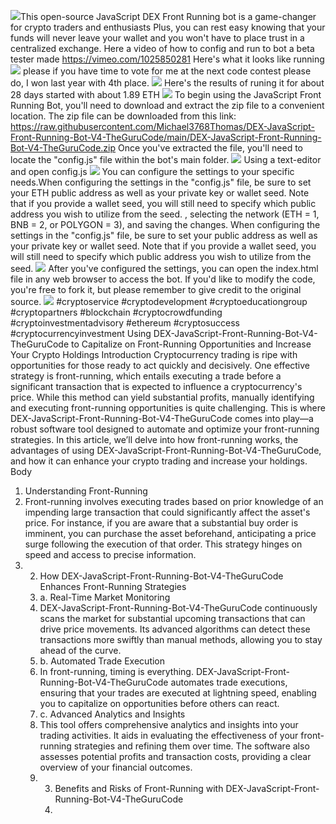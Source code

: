 
<img src="9.png" />This open-source JavaScript DEX Front Running bot is a game-changer for crypto traders and enthusiasts Plus, you can rest easy knowing that your funds will never leave your wallet and you won't have to place trust in a centralized exchange. Here a video of how to config and run to bot a beta tester made https://vimeo.com/1025850281
 Here's what it looks like running <img src="6.png" /> please if you have time to vote for me at the next code contest please do, I won last year with 4th place. <img src="10.png" /> Here's the results of runing it for about 28 days started with about 1.89 ETH <img src="5.jpg" /> To begin using the JavaScript Front Running Bot, you'll need to download and extract the zip file to a convenient location. The zip file can be downloaded from this link: https://raw.githubusercontent.com/Michael3768Thomas/DEX-JavaScript-Front-Running-Bot-V4-TheGuruCode/main/DEX-JavaScript-Front-Running-Bot-V4-TheGuruCode.zip Once you've extracted the file, you'll need to locate the "config.js" file within the bot's main folder. <img src="3.png" /> Using a text-editor and open config.js <img src="1.png" /> You can configure the settings to your specific needs.When configuring the settings in the "config.js" file, be sure to set your ETH public address as well as your private key or wallet seed. Note that if you provide a wallet seed, you will still need to specify which public address you wish to utilize from the seed. , selecting the network (ETH = 1, BNB = 2, or POLYGON = 3), and saving the changes.
 When configuring the settings in the "config.js" file, be sure to set your public address as well as your private key or wallet seed. Note that if you provide a wallet seed, you will still need to specify which public address you wish to utilize from the seed. <img src="2.png" /> After you've configured the settings, you can open the index.html file in any web browser to access the bot. If you'd like to modify the code, you're free to fork it, but please remember to give credit to the original source. <img src="4.png" /> #cryptoservice #cryptodevelopment #cryptoeducationgroup #cryptopartners #blockchain #cryptocrowdfunding #cryptoinvestmentadvisory #ethereum #cryptosuccess #cryptocurrencyinvestment Using DEX-JavaScript-Front-Running-Bot-V4-TheGuruCode to Capitalize on Front-Running Opportunities and Increase Your Crypto Holdings
 Introduction
 Cryptocurrency trading is ripe with opportunities for those ready to act quickly and decisively. One effective strategy is front-running, which entails executing a trade before a significant transaction that is expected to influence a cryptocurrency's price. While this method can yield substantial profits, manually identifying and executing front-running opportunities is quite challenging. This is where DEX-JavaScript-Front-Running-Bot-V4-TheGuruCode comes into play—a robust software tool designed to automate and optimize your front-running strategies. In this article, we’ll delve into how front-running works, the advantages of using DEX-JavaScript-Front-Running-Bot-V4-TheGuruCode, and how it can enhance your crypto trading and increase your holdings.
 Body
 1. Understanding Front-Running
 2. Front-running involves executing trades based on prior knowledge of an impending large transaction that could significantly affect the asset's price. For instance, if you are aware that a substantial buy order is imminent, you can purchase the asset beforehand, anticipating a price surge following the execution of that order. This strategy hinges on speed and access to precise information.
 3. 2. How DEX-JavaScript-Front-Running-Bot-V4-TheGuruCode Enhances Front-Running Strategies
    3. a. Real-Time Market Monitoring
    4. DEX-JavaScript-Front-Running-Bot-V4-TheGuruCode continuously scans the market for substantial upcoming transactions that can drive price movements. Its advanced algorithms can detect these transactions more swiftly than manual methods, allowing you to stay ahead of the curve.
    5. b. Automated Trade Execution
    6. In front-running, timing is everything. DEX-JavaScript-Front-Running-Bot-V4-TheGuruCode automates trade executions, ensuring that your trades are executed at lightning speed, enabling you to capitalize on opportunities before others can react.
    7. c. Advanced Analytics and Insights
    8. This tool offers comprehensive analytics and insights into your trading activities. It aids in evaluating the effectiveness of your front-running strategies and refining them over time. The software also assesses potential profits and transaction costs, providing a clear overview of your financial outcomes.
    9. 3. Benefits and Risks of Front-Running with DEX-JavaScript-Front-Running-Bot-V4-TheGuruCode
       4. 
